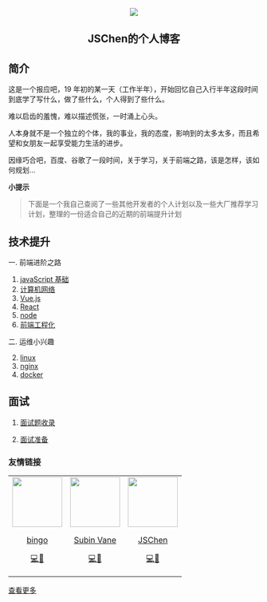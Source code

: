 
<p  align="center" >
  <img src="https://blog.jschen.cc/assets/img/LOGO.png">
</p>

<h2 align="center">JSChen的个人博客</h2>



## 简介

这是一个报应吧，19 年初的某一天（工作半年），开始回忆自己入行半年这段时间到底学了写什么，做了些什么，个人得到了些什么。

难以启齿的羞愧，难以描述慌张，一时涌上心头。

人本身就不是一个独立的个体，我的事业，我的态度，影响到的太多太多，而且希望和女朋友一起享受能力生活的进步。

因缘巧合吧，百度、谷歌了一段时间，关于学习，关于前端之路，该是怎样，该如何规划...

**小提示**

> 下面是一个我自己查阅了一些其他开发者的个人计划以及一些大厂推荐学习计划，整理的一份适合自己的近期的前端提升计划

## 技术提升

一. 前端进阶之路

1. [javaScript 基础](https://blog.jschen.cc/pages/technology/architect/base/)
2. [计算机网络](https://blog.jschen.cc/pages/technology/architect/network/)
3. [Vue.js](https://blog.jschen.cc/pages/technology/architect/vue/)
4. [React](https://blog.jschen.cc/pages/technology/architect/react/)
5. [node](https://blog.jschen.cc/pages/technology/architect/node/)
6. [前端工程化](https://blog.jschen.cc/pages/technology/architect/engineering/)

二. 运维小兴趣

2. [linux](https://blog.jschen.cc/pages/technology/architect/engineering/)
3. [nginx](https://blog.jschen.cc/pages/technology/architect/engineering/)
4. [docker](https://blog.jschen.cc/pages/technology/architect/engineering/)

## 面试

1. [面试题收录](https://blog.jschen.cc/pages/interview/included/)

2. [面试准备](https://blog.jschen.cc/pages/interview/plan/)


<h3>友情链接</h3>

<table>
  <tbody>
    <tr>
      <td align="center" valign="middle">
        <a href="https://bingozb.github.io/" target="_blank">
          <img height="100px" src="https://blog.jschen.cc/assets/img/bingo_logo.png">
          <p>bingo</p>
          <!-- <p align="left"> My brother Bingo, also our CTO.</p> -->
          <p align="center">💻🚀</p>
        </a>
      </td>
      <td align="center" valign="middle">
        <a href="https://blog.vane.ren/" target="_blank">
          <img height="100px" src="https://blog.jschen.cc/assets/img/vane_logo.jpg">
          <p>Subin Vane</p>
          <!-- <p> My brother Subin Vane, work at Android with Java.</p> -->
          <p align="center">💻🤖</p>
        </a>
      </td>
      <td align="center" valign="middle">
        <a href="https://blog.jschen.cc/" target="_blank">
          <img height="100px" src="https://blog.jschen.cc/assets/img/LOGO.png">
          <p>JSChen</p>
          <!-- <p>  Is me,Sunny and handsome boy</p> -->
          <p align="center">💻🎨</p>
        </a>
      </td>
    </tr>
  </tbody>
</table>

[查看更多](https://blog.jschen.cc/pages/blogroll/)
